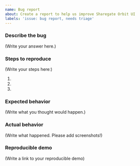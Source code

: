 ```yaml
---
name: Bug report
about: Create a report to help us improve Sharegate Orbit UI
labels: 'issue: bug report, needs triage'
---
```


<!--
    Please note that your issue will be fixed much faster if you includes the exact reproduction steps and a demo.
-->

### Describe the bug

(Write your answer here.)

### Steps to reproduce

(Write your steps here:)

1.
2.
3.

### Expected behavior

(Write what you thought would happen.)

### Actual behavior

<!--
    Did something go wrong?
    Is something broken, or not behaving as you expected?
    Please attach screenshots if possible! They are extremely helpful for diagnosing issues.
-->

(Write what happened. Please add screenshots!)

### Reproducible demo

<!--
    Your bug will get fixed much faster if we can run your code. 
    
    There are two ways to do it:

        * Create a new app and provide a link to your repo.
        * Paste the link to your JSFiddle (https://jsfiddle.net/Luktwrdm/) or CodeSandbox (https://codesandbox.io/s/new)
-->

(Write a link to your reproducible demo)

<!--
    Thank you for reporting a problem!
-->

